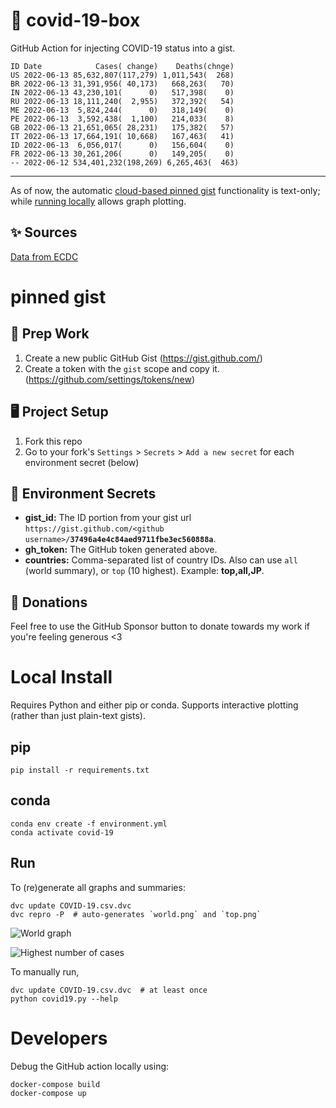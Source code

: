 # 🏥 covid-19-box

GitHub Action for injecting COVID-19 status into a gist.

```
ID Date            Cases( change)    Deaths(chnge)
US 2022-06-13 85,632,807(117,279) 1,011,543(  268)
BR 2022-06-13 31,391,956( 40,173)   668,263(   70)
IN 2022-06-13 43,230,101(      0)   517,398(    0)
RU 2022-06-13 18,111,240(  2,955)   372,392(   54)
ME 2022-06-13  5,824,244(      0)   318,149(    0)
PE 2022-06-13  3,592,438(  1,100)   214,033(    8)
GB 2022-06-13 21,651,065( 28,231)   175,382(   57)
IT 2022-06-13 17,664,191( 10,668)   167,463(   41)
ID 2022-06-13  6,056,017(      0)   156,604(    0)
FR 2022-06-13 30,261,206(      0)   149,205(    0)
-- 2022-06-12 534,401,232(198,269) 6,265,463(  463)
```

---

As of now, the automatic [cloud-based pinned gist](#pinned-gist) functionality is text-only;
while [running locally](#local-install) allows graph plotting.

## ✨ Sources

[Data from ECDC](https://www.ecdc.europa.eu/en/publications-data/download-todays-data-geographic-distribution-covid-19-cases-worldwide)

# pinned gist

## 🎒 Prep Work
1. Create a new public GitHub Gist (https://gist.github.com/)
1. Create a token with the `gist` scope and copy it. (https://github.com/settings/tokens/new)

## 🖥 Project Setup
1. Fork this repo
1. Go to your fork's `Settings` > `Secrets` > `Add a new secret` for each environment secret (below)

## 🤫 Environment Secrets
- **gist_id:** The ID portion from your gist url `https://gist.github.com/<github username>/`**`37496a4e4c84aed9711fbe3ec560888a`**.
- **gh_token:** The GitHub token generated above.
- **countries:** Comma-separated list of country IDs. Also can use `all` (world summary), or `top` (10 highest). Example: **top,all,JP**.

## 💸 Donations

Feel free to use the GitHub Sponsor button to donate towards my work if you're feeling generous <3

# Local Install

Requires Python and either pip or conda. Supports interactive plotting (rather than just plain-text gists).

## pip

```
pip install -r requirements.txt
```

## conda

```
conda env create -f environment.yml
conda activate covid-19
```

## Run

To (re)generate all graphs and summaries:

```
dvc update COVID-19.csv.dvc
dvc repro -P  # auto-generates `world.png` and `top.png`
```

![World graph](world.png)

![Highest number of cases](top.png)

To manually run,

```
dvc update COVID-19.csv.dvc  # at least once
python covid19.py --help
```

# Developers

Debug the GitHub action locally using:

```
docker-compose build
docker-compose up
```
